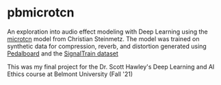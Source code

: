 # pbmicrotcn

An exploration into audio effect modeling with Deep Learning using the [microtcn](https://github.com/csteinmetz1/micro-tcn) model from Christian Steinmetz. The model was trained on synthetic data for compression, reverb, and distortion generated using [Pedalboard](https://github.com/spotify/pedalboard) and the [SignalTrain dataset](https://zenodo.org/records/3824876)

This was my final project for the Dr. Scott Hawley's Deep Learning and AI Ethics course at Belmont University (Fall '21)

